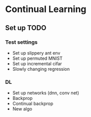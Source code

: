 # Continual Learning

## Set up TODO
### Test settings
 * Set up slippery ant env
 * Set up permuted MNIST
 * Set up incremental cifar
 * Slowly changing regression

### DL
 * Set up networks (dnn, conv net)
 * Backprop
 * Continual backprop
 * New algo
